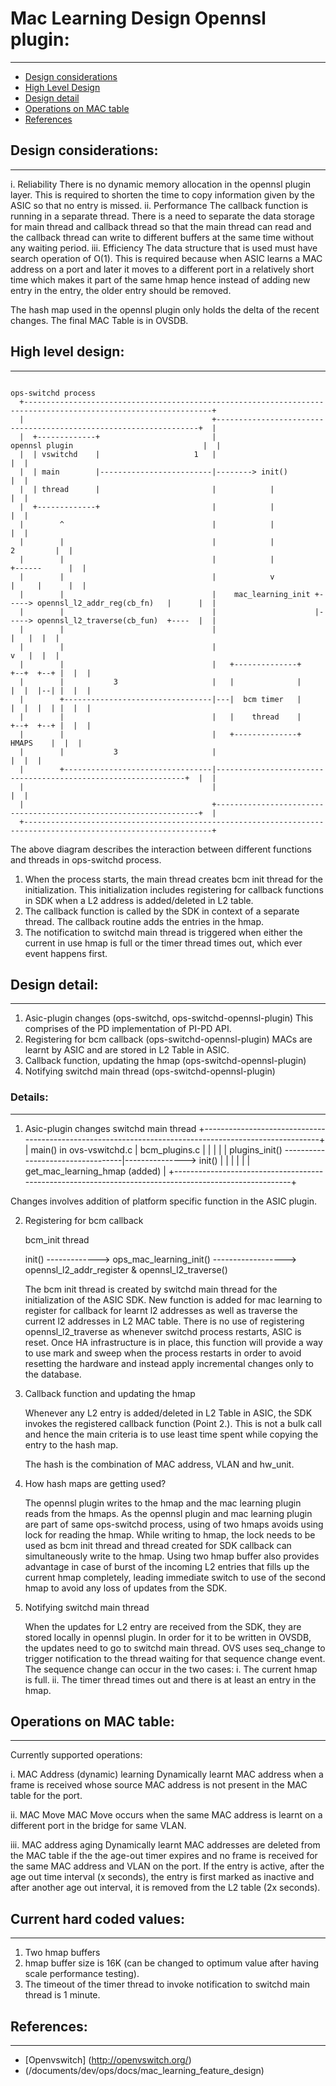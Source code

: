 # Mac Learning Design Opennsl plugin:
----------------------

- [Design considerations](#design-considerations)
- [High Level Design](#high-level-design)
- [Design detail](#design-detail)
- [Operations on MAC table](#operations-mac-table)
- [References](#references)


## Design considerations:
-------------------------

i. Reliability
   There is no dynamic memory allocation in the opennsl plugin layer. This is required to shorten the time to copy information given by the ASIC so that no entry is missed.
ii. Performance
    The callback function is running in a separate thread. There is a need to separate the data storage for main thread and callback thread so that the main thread can read and the callback thread can write to different buffers at the same time without any waiting period.
iii. Efficiency
     The data structure that is used must have search operation of O(1). This is required because when ASIC learns a MAC address on a port and later it moves to a different port in a relatively short time which makes it part of the same hmap hence instead of adding new entry in the entry, the older entry should be removed.

The hash map used in the opennsl plugin only holds the delta of the recent changes. The final MAC Table is in OVSDB.


## High level design:
---------------------

```
                                                                                               ops-switchd process
  +----------------------------------------------------------------------------------------------------------------+
  |                                          +------------------------------------------------------------------+  |
  |  +-------------+                         |                       opennsl plugin                             |  |
  |  | vswitchd    |                     1   |                                                                  |  |
  |  | main        |-------------------------|--------> init()                                                  |  |
  |  | thread      |                         |            |                                                     |  |
  |  +-------------+                         |            |                                                     |  |
  |        ^                                 |            |                                                     |  |
  |        |                                 |            |                                           2         |  |
  |        |                                 |            |                                        +------      |  |
  |        |                                 |            v                                        |     |      |  |
  |        |                                 |    mac_learning_init +-----> opennsl_l2_addr_reg(cb_fn)   |      |  |
  |        |                                 |                      |-----> opennsl_l2_traverse(cb_fun)  +----  |  |
  |        |                                 |                                                           |   |  |  |
  |        |                                 |                                                           v   |  |  |
  |        |                                 |   +--------------+                                 +--+  +--+ |  |  |
  |        |           3                     |   |              |                                 |  |  |--| |  |  |
  |        +---------------------------------|---|  bcm timer   |                                 |  |  |  | |  |  |
  |        |                                 |   |    thread    |                                 +--+  +--+ |  |  |
  |        |                                 |   +--------------+                                   HMAPS    |  |  |
  |        |           3                     |                                                               |  |  |
  |        +---------------------------------|---------------------------------------------------------------+  |  |
  |                                          |                                                                  |  |
  |                                          +------------------------------------------------------------------+  |
  +----------------------------------------------------------------------------------------------------------------+

```

The above diagram describes the interaction between different functions and threads in ops-switchd process.
1. When the process starts, the main thread creates bcm init thread for the initialization. This initialization includes registering for callback functions in SDK when a L2 address is added/deleted in L2 table.
2. The callback function is called by the SDK in context of a separate thread. The callback routine adds the entries in the hmap.
3. The notification to switchd main thread is triggered when either the current in use hmap is full or the timer thread times out, which ever event happens first.


## Design detail:
-----------------

1. Asic-plugin changes (ops-switchd, ops-switchd-opennsl-plugin)
   This comprises of the PD implementation of PI-PD API.
2. Registering for bcm callback (ops-switchd-opennsl-plugin)
   MACs are learnt by ASIC and are stored in L2 Table in ASIC.
3. Callback function, updating the hmap (ops-switchd-opennsl-plugin)
4. Notifying switchd main thread (ops-switchd-opennsl-plugin)

### Details:
------------

1. Asic-plugin changes
                                                  switchd main thread
    +-------------------------------------------------------------------------------------------------------+
    |      main() in ovs-vswitchd.c                         |            bcm_plugins.c                      |
    |                                                       |                                               |
    |      plugins_init() ----------------------------------|---------------> init()                        |
    |                                                       |                                               |
    |                                                       |            get_mac_learning_hmap (added)      |
    +-------------------------------------------------------------------------------------------------------+

  Changes involves addition of platform specific function in the ASIC plugin.


2. Registering for bcm callback

    bcm_init thread

    init()   -------------> ops_mac_learning_init()  ------------------> opennsl_l2_addr_register & opennsl_l2_traverse()

   The bcm init thread is created by switchd main thread for the initialization of the ASIC SDK. New function is added for mac learning to register for callback for learnt l2 addresses as well as traverse the current l2 addresses in L2 MAC table. There is no use of registering opennsl_l2_traverse as whenever switchd process restarts, ASIC is reset. Once HA infrastructure is in place, this function will provide a way to use mark and sweep when the process restarts in order to avoid resetting the hardware and instead apply incremental changes only to the database.


3. Callback function and updating the hmap

   Whenever any L2 entry is added/deleted in L2 Table in ASIC, the SDK invokes the registered callback function (Point 2.). This is not a bulk call and hence the main criteria is to use least time spent while copying the entry to the hash map.

   The hash is the combination of MAC address, VLAN and hw_unit.

4. How hash maps are getting used?

   The opennsl plugin writes to the hmap and the mac learning plugin reads from the hmaps. As the opennsl plugin and mac learning plugin are part of same ops-switchd process, using of two hmaps avoids using lock for reading the hmap. While writing to hmap, the lock needs to be used as bcm init thread and thread created for SDK callback can simultaneously write to the hmap. Using two hmap buffer also provides advantage in case of burst of the incoming L2 entries that fills up the current hmap completely, leading immediate switch to use of the second hmap to avoid any loss of updates from the SDK.


5. Notifying switchd main thread

   When the updates for L2 entry are received from the SDK, they are stored locally in opennsl plugin. In order for it to be written in OVSDB, the updates need to go to switchd main thread. OVS uses seq_change to trigger notification to the thread waiting for that sequence change event.
   The sequence change can occur in the two cases:
   i. The current hmap is full.
   ii. The timer thread times out and there is at least an entry in the hmap.


## Operations on MAC table:
---------------------------

Currently supported operations:

i. MAC Address (dynamic) learning
   Dynamically learnt MAC address when a frame is received whose source MAC address is not present in the MAC table for the port.

ii. MAC Move
    MAC Move occurs when the same MAC address is learnt on a different port in the bridge for same VLAN.

iii. MAC address aging
     Dynamically learnt MAC addresses are deleted from the MAC table if the the age-out timer expires and no frame is received for the same MAC address and VLAN on the port.
     If the entry is active, after the age out time interval (x seconds), the entry is first marked as inactive and after another age out interval, it is removed from the L2 table (2x seconds).

## Current hard coded values:
-----------------------------

1. Two hmap buffers
2. hmap buffer size is 16K (can be changed to optimum value after having scale performance testing).
3. The timeout of the timer thread to invoke notification to switchd main thread is 1 minute.

## References:
--------------

* [Openvswitch] (http://openvswitch.org/)
* (/documents/dev/ops/docs/mac_learning_feature_design)
